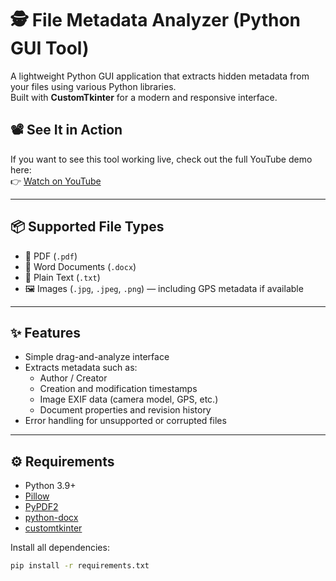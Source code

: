 # 🕵️ File Metadata Analyzer (Python GUI Tool)

A lightweight Python GUI application that extracts hidden metadata from your files using various Python libraries.  
Built with **CustomTkinter** for a modern and responsive interface.

## 📽️ See It in Action

If you want to see this tool working live, check out the full YouTube demo here:  
👉 [Watch on YouTube](https://www.youtube.com/@EsraaCodes-e7j/videos)


---

## 📦 Supported File Types

- 📄 PDF (`.pdf`)
- 📃 Word Documents (`.docx`)
- 📝 Plain Text (`.txt`)
- 🖼️ Images (`.jpg`, `.jpeg`, `.png`) — including GPS metadata if available

---

## ✨ Features

- Simple drag-and-analyze interface  
- Extracts metadata such as:
  - Author / Creator
  - Creation and modification timestamps
  - Image EXIF data (camera model, GPS, etc.)
  - Document properties and revision history
- Error handling for unsupported or corrupted files

---

## ⚙️ Requirements

- Python 3.9+
- [Pillow](https://pypi.org/project/Pillow/)
- [PyPDF2](https://pypi.org/project/PyPDF2/)
- [python-docx](https://pypi.org/project/python-docx/)
- [customtkinter](https://pypi.org/project/customtkinter/)

Install all dependencies:

```bash
pip install -r requirements.txt
